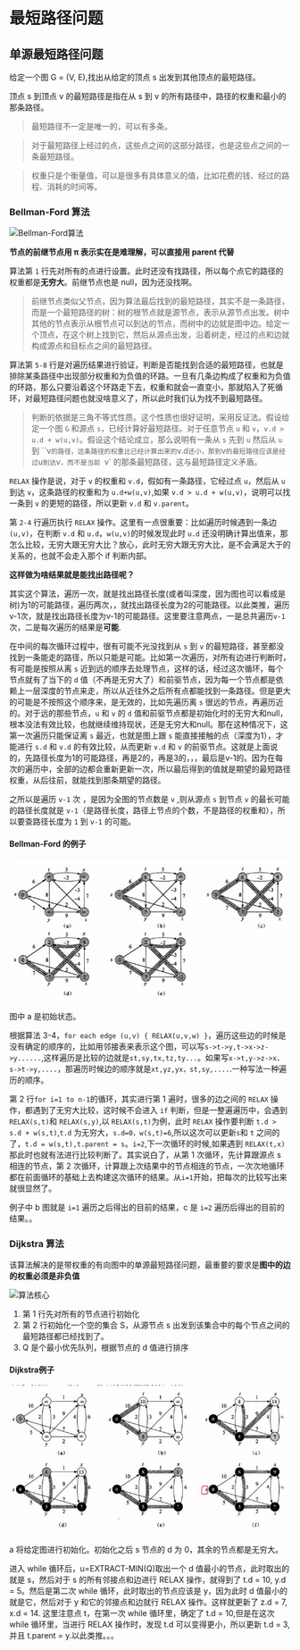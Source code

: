 # 最短路径问题

## 单源最短路径问题

给定一个图 G = (V, E),找出从给定的顶点 s 出发到其他顶点的最短路径。

顶点 s 到顶点 v 的最短路径是指在从 s 到 v 的所有路径中，路径的权重和最小的那条路径。

> 最短路径不一定是唯一的，可以有多条。

> 对于最短路径上经过的点，这些点之间的这部分路径，也是这些点之间的一条最短路径。

> 权重只是个衡量值，可以是很多有具体意义的值，比如花费的钱、经过的路程、消耗的时间等。

### Bellman-Ford 算法

![Bellman-Ford算法](./imgs/Bellman-Ford.jpg)

**节点的前继节点用 π 表示实在是难理解，可以直接用 parent 代替**

算法第 `1` 行先对所有的点进行设置。此时还没有找路径，所以每个点它的路径的权重都是**无穷大**。前继节点也是 null，因为还没找啊。

> 前继节点类似父节点，因为算法最后找到的最短路径，其实不是一条路径，而是一个最短路径的树：树的根节点就是源节点，表示从源节点出发。树中其他的节点表示从根节点可以到达的节点，而树中的边就是图中边。给定一个顶点，在这个树上找到它，然后从源点出发，沿着树走，经过的点和边就构成源点和目标点之间的最短路径。

算法第 `5-8` 行是对遍历结果进行验证，判断是否能找到合适的最短路径，也就是排除某条路径中出现部分权重和为负值的环路。一旦有几条边构成了权重和为负值的环路，那么只要沿着这个环路走下去，权重和就会一直变小，那就陷入了死循环，对最短路径问题也就没啥意义了，所以此时我们认为找不到最短路径。

> 判断的依据是三角不等式性质。这个性质也很好证明，采用反证法。假设给定一个图 `G` 和源点 `s`，已经计算好最短路径。对于任意节点 `u` 和 `v`，`v.d > u.d + w(u,v)`。假设这个结论成立，那么说明有一条从 `s` 先到 `u` 然后从 `u` 到 ``v` 的路径，这条路径的权重比已经计算出来的 `v.d` 还小，那到 `v` 的最短路径应该是经过 `u` 到达 `v`，而不是当前 `v` 的那条最短路径，这与最短路径定义矛盾。

`RELAX` 操作是说，对于 `v` 的权重和 `v.d`，假如有一条路径，它经过点 `u`，然后从 `u` 到达 `v`，这条路径的权重和为 `u.d+w(u,v)`,如果 `v.d > u.d + w(u,v)`，说明可以找一条到 `v` 的更短的路径，所以更新 `v.d` 和 `v.parent`。

第 `2-4` 行遍历执行 `RELAX` 操作。这里有一点很重要：比如遍历时候遇到一条边`(u,v)`，在判断 `v.d` 和 `u.d`，`w(u,v)`的时候发现此时 `u.d` 还没明确计算出值来，那怎么比较，无穷大跟无穷大比？放心，此时无穷大跟无穷大比，是不会满足大于的关系的，也就不会走入那个 if 判断内部。

**这样做为啥结果就是能找出路径呢？**

其实这个算法，遍历一次，就是找出路径长度(或者叫深度，因为图也可以看成是树)为1的可能路径，遍历两次，，就找出路径长度为2的可能路径。以此类推，遍历v-1次，就是找出路径长度为v-1的可能路径。这里要注意两点，一是总共遍历`v-1`次，二是每次遍历的结果是**可能**.

在中间的每次循环过程中，很有可能不光没找到从 `s` 到 `v` 的最短路径，甚至都没找到一条能走的路径，所以只能是可能。比如第一次遍历，对所有边进行判断时，有可能是按照从离 `s` 近到远的顺序去处理节点，这样的话，经过这次循环，每个节点就有了当下的 `d` 值（不再是无穷大了）和前驱节点，因为每一个节点都是依赖上一层深度的节点来走，所以从近往外之后所有点都能找到一条路径。但是更大的可能是不按照这个顺序来，是无效的，比如先遍历离 `s` 很远的节点，再遍历近的。对于远的那些节点，`u` 和 `v` 的 `d` 值和前驱节点都是初始化时的无穷大和null，根本没法有效比较，也就继续维持现状，还是无穷大和null。那在这种情况下，这第一次遍历只能保证离 `s` 最近，也就是图上跟 `s` 能直接接触的点（深度为1），才能进行 `s.d` 和 `v.d` 的有效比较，从而更新 `v.d` 和 `v` 的前驱节点。这就是上面说的，先路径长度为1的可能路径，再是2的，再是3的，，，最后是v-1的。因为在每次的遍历中，全部的边都会重新更新一次，所以最后得到的值就是期望的最短路径权重，从后往前，就能找到那条期望的路径。

之所以是遍历 `v-1` 次 ，是因为全图的节点数是 `v` ,则从源点 `s` 到节点 `v` 的最长可能的路径长度就是 `v-1`（是路径长度，路径上节点的个数，不是路径的权重和），所以要查路径长度为 `1` 到 `v-1` 的可能。

#### Bellman-Ford 的例子

![Bellman-Ford的例子](./imgs/Bellman-Ford的例子.jpg)

图中 a 是初始状态。

根据算法 3-4，`for each edge (u,v) { RELAX(u,v,w) }`，遍历这些边的时候是没有确定的顺序的，比如用邻接表来表示这个图，可以写`s->t->y,t->x->z->y......`,这样遍历是比较的边就是`st,sy,tx,tz,ty...`。如果写`x->t,y->z->x，s->t->y,....`，那遍历时候边的顺序就是`xt,yz,yx，st,sy,....`.一种写法一种遍历的顺序。

第 2 行`for i=1 to n-1`的循环，其实进行第 1 遍时，很多的边之间的 `RELAX` 操作，都遇到了无穷大比较，这时候不会进入 `if` 判断，但是一整遍遍历中，会遇到 `RELAX(s,t)`和 `RELAX(s,y)`,以 `RELAX(s,t)`为例，此时 `RELAX` 操作要判断 `t.d > s.d + w(s,t)`,`t.d` 为无穷大，`s.d=0，w(s,t)=6`,所以这次可以更新`s`和 `t` 之间的了，`t.d = w(s,t),t.parent = s`。`i=2`,下一次循环的时候,如果遇到 `RELAX(t,x)`那此时也就有法进行比较判断了。其实说白了，从第 1 次循环，先计算跟源点 s 相连的节点，第 2 次循环，计算跟上次结果中的节点相连的节点，一次次地循环都在前面循环的基础上去构建这次循环的结果。从`i=1`开始，把每次的比较写出来就很显然了。

例子中 b 图就是 `i=1` 遍历之后得出的目前的结果，c 是 `i=2` 遍历后得出的目前的结果。。

### Dijkstra 算法

该算法解决的是带权重的有向图中的单源最短路径问题，最重要的要求是**图中的边的权重必须是非负值**

![算法核心](./imgs/Dijkstra.jpg)

1. 第 1 行先对所有的节点进行初始化
2. 第 2 行初始化一个空的集合 S，从源节点 s 出发到该集合中的每个节点之间的最短路径都已经找到了。
3. Q 是个最小优先队列，根据节点的 d 值进行排序

#### Dijkstra例子 

![Dijkstra例子](./imgs/Dijkstra过程.jpg)

a 将给定图进行初始化。初始化之后 s 节点的 d 为 0，其余的节点都是无穷大。

进入 while 循环后，u=EXTRACT-MIN(Q)取出一个 d 值最小的节点，此时取出的就是 s，然后对于 s 的所有邻接点和边进行 RELAX 操作，就得到了 t.d = 10, y.d = 5。然后是第二次 while 循环，此时取出的节点应该是 y，因为此时 d 值最小的就是它，然后对于 y 和它的邻接点和边就行 RELAX 操作。这样就更新了 z.d = 7, x.d = 14. 这里注意点 t，在第一次 while 循环里，确定了 t.d = 10,但是在这次 while 循环里，当进行 RELAX 操作时，发现 t.d 可以变得更小，所以更新 t.d = 3,并且 t.parent = y.以此类推。。。
